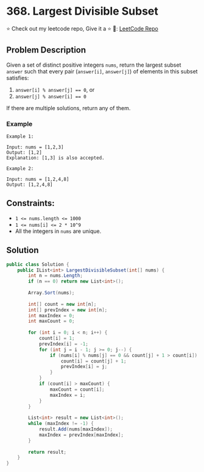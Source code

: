 # 368. Largest Divisible Subset
⭐ Check out my leetcode repo, Give it a ⭐ 🔗: [LeetCode Repo](https://github.com/rishwal/leetcode)

## Problem Description

Given a set of distinct positive integers `nums`, return the largest subset `answer` such that every pair (`answer[i]`, `answer[j]`) of elements in this subset satisfies:

1. `answer[i] % answer[j] == 0`, or
2. `answer[j] % answer[i] == 0`

If there are multiple solutions, return any of them.

### Example

```plaintext
Example 1:

Input: nums = [1,2,3]
Output: [1,2]
Explanation: [1,3] is also accepted.

Example 2:

Input: nums = [1,2,4,8]
Output: [1,2,4,8]
```

## Constraints:

- `1 <= nums.length <= 1000`
- `1 <= nums[i] <= 2 * 10^9`
- All the integers in `nums` are unique.

## Solution

```csharp
public class Solution {
    public IList<int> LargestDivisibleSubset(int[] nums) {
        int n = nums.Length;
        if (n == 0) return new List<int>();
        
        Array.Sort(nums);
        
        int[] count = new int[n];
        int[] prevIndex = new int[n];
        int maxIndex = 0;
        int maxCount = 0;
        
        for (int i = 0; i < n; i++) {
            count[i] = 1;
            prevIndex[i] = -1;
            for (int j = i - 1; j >= 0; j--) {
                if (nums[i] % nums[j] == 0 && count[j] + 1 > count[i]) {
                    count[i] = count[j] + 1;
                    prevIndex[i] = j;
                }
            }
            if (count[i] > maxCount) {
                maxCount = count[i];
                maxIndex = i;
            }
        }
        
        List<int> result = new List<int>();
        while (maxIndex != -1) {
            result.Add(nums[maxIndex]);
            maxIndex = prevIndex[maxIndex];
        }
        
        return result;
    }
}

